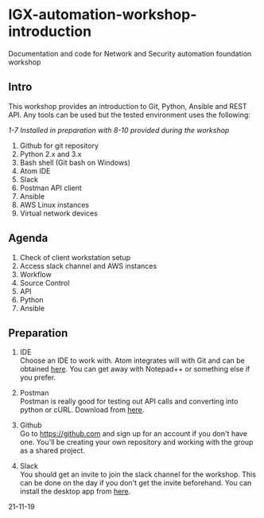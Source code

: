 # IGX-automation-workshop-introduction
Documentation and code for Network and Security automation foundation workshop

## Intro

This workshop provides an introduction to Git, Python, Ansible and REST API. Any tools can be used but the tested environment uses the following:

*1-7 Installed in preparation with 8-10 provided during the workshop*
1. Github for git repository
2. Python 2.x and 3.x
3. Bash shell (Git bash on Windows)
4. Atom IDE
5. Slack
6. Postman API client    
7. Ansible  
8. AWS Linux instances
9. Virtual network devices


## Agenda

1. Check of client workstation setup
2. Access slack channel and AWS instances
3. Workflow
4. Source Control
5. API
6. Python
7. Ansible

## Preparation

1. IDE  
   Choose an IDE to work with. Atom integrates will with Git and can be obtained [here](https://atom.io).
 You can get away with Notepad++ or something else if you prefer.

2. Postman  
   Postman is really good for testing out API calls and converting into python or cURL. Download from [here](https://www.getpostman.com/downloads/).

3. Github  
   Go to https://github.com and sign up for an account if you don't have one. You'll be creating your own repository and working with the group as a shared project.

4. Slack  
   You should get an invite to join the slack channel for the workshop. This can be done on the day if you don't get the invite beforehand. You can install the desktop app from [here](https://slack.com/intl/en-gb/downloads).

21-11-19
